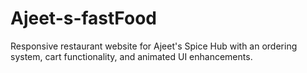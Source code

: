 # Ajeet-s-fastFood
Responsive restaurant website for Ajeet's Spice Hub with an ordering system, cart functionality, and animated UI enhancements.
